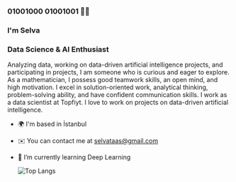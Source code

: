 


<!--
**selvataas/selvataas** is a ✨ _special_ ✨ repository because its `README.md` (this file) appears on your GitHub profile.
Here are some ideas to get you started:
- 🔭 I’m currently working on Data Science and Machine Learning
- 🌱 I’m currently learning Deep Learning
-->

                                                           
           
###                                                                                            01001000  01001001 🧕🏻
###                                                                                                I'm Selva
### Data Science & AI Enthusiast 
Analyzing data, working on data-driven artificial intelligence projects, and participating in projects, I am someone who is curious and eager to explore. As a mathematician, I possess good teamwork skills, an open mind, and high motivation. I excel in solution-oriented work, analytical thinking, problem-solving ability, and have confident communication skills. I work as a data scientist at Topfiyt. I love to work on projects on data-driven artificial intelligence. 

- 🌍 I'm based in İstanbul
- ✉️ You can contact me at selvataas@gmail.com
- 🧠 I’m currently learning Deep Learning


  <!-- ![GitHub Stats](https://github-readme-stats.vercel.app/api?username=selvataas&show_icons=true&theme=radical)
  -->

  ![Top Langs](https://github-readme-stats.vercel.app/api/top-langs/?username=selvataas&layout=compact&theme=radical)

